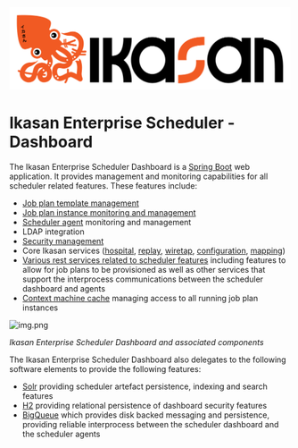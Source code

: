 ![IKASAN](../../../developer/docs/quickstart-images/Ikasan-title-transparent.png)

# Ikasan Enterprise Scheduler - Dashboard

The Ikasan Enterprise Scheduler Dashboard is a [Spring Boot](https://spring.io/projects/spring-boot) web application. It 
provides management and monitoring capabilities for all scheduler related features. These features include:
- [Job plan template management](./job-plans/job-plan-templates.md)
- [Job plan instance monitoring and management](./job-plan-instances/job-plan-instance-management.md)
- [Scheduler agent](../agent/readme.md) monitoring and management
- LDAP integration
- [Security management](../../dashboard/security.md)
- Core Ikasan services ([hospital](../../../hospital/Readme.md), [replay](../../../replay/Readme.md), [wiretap](../../../wiretap/Readme.md), [configuration](../../../configuration-service/Readme.md), [mapping](../../../mapping/Readme.md))
- [Various rest services related to scheduler features](../rest/scheduler-dashboard-rest-services.md) including features to allow for job plans to be provisioned as well as other services that support the interprocess communications between the scheduler dashboard and agents
- [Context machine cache](../job-orchestration/core/context-machine-cache.md) managing access to all running job plan instances


![img.png](../../images/ikasan-scheduler-dashboard-with-context-machine-cache-white.png)

*Ikasan Enterprise Scheduler Dashboard and associated components*

The Ikasan Enterprise Scheduler Dashboard also delegates to the following software elements to provide the following features:

- [Solr](https://solr.apache.org/) providing scheduler artefact persistence, indexing and search features
- [H2](https://www.h2database.com/html/main.html) providing relational persistence of dashboard security features
- [BigQueue](https://github.com/ikasanEIP/bigqueue) which provides disk backed messaging and persistence, providing reliable interprocess between the scheduler dashboard and the scheduler agents


